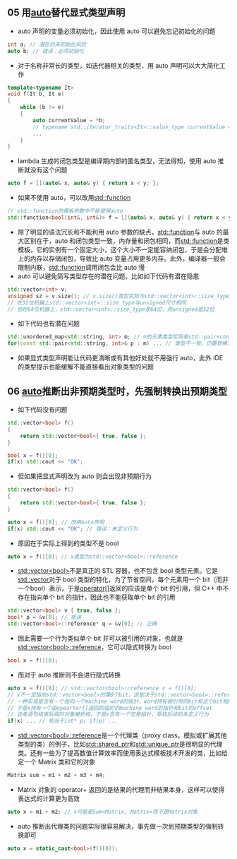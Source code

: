 ## 05 用[auto](https://en.cppreference.com/w/cpp/language/auto)替代显式类型声明
* auto 声明的变量必须初始化，因此使用 auto 可以避免忘记初始化的问题
```cpp
int a; // 潜在的未初始化风险
auto b; // 错误：必须初始化
```
* 对于名称非常长的类型，如迭代器相关的类型，用 auto 声明可以大大简化工作
```cpp
template<typename It>
void f(It b, It e)
{
    while (b != e)
    {
        auto currentValue = *b;
        // typename std::iterator_traits<It>::value_type currentValue = *b;
        ...
    }
}
```
* lambda 生成的闭包类型是编译期内部的匿名类型，无法得知，使用 auto 推断就没有这个问题
```cpp
auto f = [](auto& x, auto& y) { return x < y; };
```
* 如果不使用 auto，可以改用[std::function](https://en.cppreference.com/w/cpp/utility/functional/function)
```cpp
// std::function的模板参数中不能使用auto
std::function<bool(int&, int&)> f = [](auto& x, auto& y) { return x < y; };
```
* 除了明显的语法冗长和不能利用 auto 参数的缺点，[std::function](https://en.cppreference.com/w/cpp/utility/functional/function)与 auto 的最大区别在于，auto 和闭包类型一致，内存量和闭包相同，而[std::function](https://en.cppreference.com/w/cpp/utility/functional/function)是类模板，它的实例有一个固定大小，这个大小不一定能容纳闭包，于是会分配堆上的内存以存储闭包，导致比 auto 变量占用更多内存。此外，编译器一般会限制内联，[std::function](https://en.cppreference.com/w/cpp/utility/functional/function)调用闭包会比 auto 慢
* auto 可以避免简写类型存在的潜在问题。比如如下代码有潜在隐患
```cpp
std::vector<int> v;
unsigned sz = v.size(); // v.size()类型实际为std::vector<int>::size_type
// 在32位机器上std::vector<int>::size_type与unsigned尺寸相同
// 但在64位机器上，std::vector<int>::size_type是64位，而unsigned是32位
```
* 如下代码也有潜在问题
```cpp
std::unordered_map<std::string, int> m; // m的元素类型实际是std::pair<const std::string, int>
for(const std::pair<std::string, int>& p : m) ... // 类型不一致，仍要转换，期间要构造大量临时对象
```
* 如果显式类型声明能让代码更清晰或有其他好处就不用强行 auto，此外 IDE 的类型提示也能缓解不能直接看出对象类型的问题

## 06 [auto](https://en.cppreference.com/w/cpp/language/auto)推断出非预期类型时，先强制转换出预期类型
* 如下代码没有问题
```cpp
std::vector<bool> f()
{
    return std::vector<bool>{ true, false };
}

bool x = f()[0];
if(x) std::cout << "OK";
```
* 但如果把显式声明改为 auto 则会出现非预期行为
```cpp
std::vector<bool> f()
{
    return std::vector<bool>{ true, false };
}

auto x = f()[0]; // 改用auto声明
if(x) std::cout << "OK"; // 错误：未定义行为
```
* 原因在于实际上得到的类型不是 bool
```cpp
auto x = f()[0]; // x类型为std::vector<bool>::reference
```
* [std::vector\<bool\>](https://en.cppreference.com/w/cpp/container/vector_bool)不是真正的 STL 容器，也不包含 bool 类型元素。它是[std::vector](https://en.cppreference.com/w/cpp/container/vector)对于 bool 类型的特化，为了节省空间，每个元素用一个 bit（而非一个bool）表示，于是[operator[]](https://en.cppreference.com/w/cpp/container/vector/operator_at)返回的应该是单个 bit 的引用，但 C++ 中不存在指向单个 bit 的指针，因此也不能获取单个 bit 的引用
```cpp
std::vector<bool> v { true, false };
bool* p = &v[0]; // 错误
std::vector<bool>::reference* q = &v[0]; // 正确
```
* 因此需要一个行为类似单个 bit 并可以被引用的对象，也就是[std::vector\<bool\>::reference](https://en.cppreference.com/w/cpp/container/vector_bool/reference)，它可以隐式转换为 bool
```cpp
bool x = f()[0];
```
* 而对于 auto 推断则不会进行隐式转换
```cpp
auto x = f()[0]; // std::vector<bool>::reference x = f()[0];
// x不一定指向std::vector<bool>的第0个bit，这取决于std::vector<bool>::reference的实现
// 一种实现是含有一个指向一个machine word的指针，word持有被引用的bit和这个bit相对word的offset
// 于是x持有一个由opeartor[]返回的临时的machine word的指针和bit的offset
// 这条语句结束后临时对象被析构，于是x含有一个空悬指针，导致后续的未定义行为
if(x) ... // 相当于int* p; if(p) ...
```
* [std::vector\<bool\>::reference](https://en.cppreference.com/w/cpp/container/vector_bool/reference)是一个代理类（proxy class，模拟或扩展其他类型的类）的例子，比如[std::shared_ptr](https://en.cppreference.com/w/cpp/memory/shared_ptr)和[std::unique_ptr](https://en.cppreference.com/w/cpp/memory/unique_ptr)是很明显的代理类。还有一些为了提高数值计算效率而使用表达式模板技术开发的类，比如给定一个 Matrix 类和它的对象
```cpp
Matrix sum = m1 + m2 + m3 + m4;
```
* Matrix 对象的 operator+ 返回的是结果的代理而非结果本身，这样可以使得表达式的计算更为高效
```cpp
auto x = m1 + m2; // x可能是Sum<Matrix, Matrix>而不是Matrix对象
```
* auto 推断出代理类的问题实际很容易解决，事先做一次到预期类型的强制转换即可
```cpp
auto x = static_cast<bool>(f()[0]);
```
